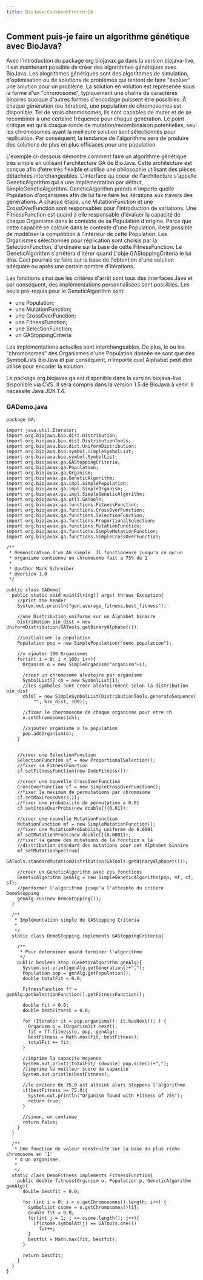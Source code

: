 ```yaml
---
title: BioJava:CookbookFrench:GA
---
```


Comment puis-je faire un algorithme génétique avec BioJava?
-----------------------------------------------------------

Avec l'introduction du package org.biojavax.ga dans la version
biojava-live, il est maintenant possible de créer des algorithmes
génétiques avec BioJava. Les alogrithmes génétiques sont des algorithmes
de simulation, d'optimisation ou de solutions de problèmes qui tentent
de faire "évoluer" une solution pour un problème. La solution en
volution est représenée sous la forme d'un "chromosome", typiquement une
chaîne de caractères binaires quoique d'autres formes d'encodage
puissent être possibles. À chaque génération (ou itération), une
population de chromosomes est disponible. Tel de vrais chromosomes, ils
sont capables de muter et de se recombiner à une certaine fréquence pour
chaque génération. Le point critique est qu'à chaque ronde de
mutation/recombinaison potentielles, seul les chromosomes ayant la
meilleure solution sont sélectionnés pour réplication. Par conséquent,
la tendance de l'algorithme sera de produire des solutions de plus en
plus efficaces pour une population.

L'exemple ci-dessous démontre comment faire un algorithme génétique très
simple en utilisant l'architecture GA de BioJava. Cette architecture est
conçue afin d'etre très flexible et utilise une philosophie utilisant
des pièces détachées interchangeables. L'interface au coeur de
l'architecture s'appelle GeneticAlgorithm qui a une implémentation par
défaut, SimpleGeneticAlgorithm. GeneticAlgorithm prends n'importe quelle
Population d'organismes afin de lui faire faire les itérations aux
travers des générations. À chaque étape, une MutationFunction et une
CrossOverFunction sont responsables pour l'introduction de variations.
Une FitnessFunction est quand à elle responsable d'évaluer la capacité
de chaque Organisme dans le contexte de sa Population d'origine. Parce
que cette capacité se calcule dans le contexte d'une Population, il est
possible de modéliser la compétition à l'intérieur de cette Population.
Les Organismes sélectionnés pour réplication sont choisis par la
SelectionFunction, d'ordinaire sur la base de cette FitnessFunction. Le
GeneticAlgorithm s'arrêtera d'itérer quand L'obje GAStoppingCriteria le
lui dira. Ceci pourrais se faire sur la base de l'obtention d'une
solution adéquate ou après une certain nombre d'itérations.

Les fonctions ainsi que les critères d'arrêt sont tous des interfaces
Jave et par conséquent, des implémentations personnalisées sont
possibles. Les seuls pré-requis pour le GeneticAlgorithm sont:

-   une Population;
-   une MutationFunction;
-   une CrossOverFunction;
-   une FitnessFunction;
-   une SelectionFunction;
-   un GAStoppingCriteria

Les implémentations actuelles sont interchangeables. De plus, le ou les
"chromosomes" des Organismes d'une Population donnée ne sont que des
SymbolLists BioJava et par conséquent, n'importe quel Alphabet peut être
utilisé pour encoder la solution.

Le package org.biojavax.ga est disponible dans la version biojava-live
disponible via CVS. Il sera compris dans la version 1.5 de BioJava à
venir. Il nécessite Java JDK 1.4.

### GADemo.java

    package GA;

    import java.util.Iterator;
    import org.biojava.bio.dist.Distribution;
    import org.biojava.bio.dist.DistributionTools;
    import org.biojava.bio.dist.UniformDistribution;
    import org.biojava.bio.symbol.SimpleSymbolList;
    import org.biojava.bio.symbol.SymbolList;
    import org.biojavax.ga.GAStoppingCriteria;
    import org.biojavax.ga.Population;
    import org.biojavax.ga.Organism;
    import org.biojavax.ga.GeneticAlgorithm;
    import org.biojavax.ga.impl.SimplePopulation;
    import org.biojavax.ga.impl.SimpleOrganism;
    import org.biojavax.ga.impl.SimpleGeneticAlgorithm;
    import org.biojavax.ga.util.GATools;
    import org.biojavax.ga.functions.FitnessFunction;
    import org.biojavax.ga.functions.CrossOverFunction;
    import org.biojavax.ga.functions.SelectionFunction;
    import org.biojavax.ga.functions.ProportionalSelection;
    import org.biojavax.ga.functions.MutationFunction;
    import org.biojavax.ga.functions.SimpleMutationFunction;
    import org.biojavax.ga.functions.SimpleCrossOverFunction;

    /**
     * Demonstration d'un AG simple. Il fonctionenre jusqu'a ce qu'un
     * organisme contienne un chromosome fait a 75% de 1
     *
     * @author Mark Schreiber
     * @version 1.0
     */

    public class GADemo{
      public static void main(String[] args) throws Exception{
        //print the header
        System.out.println("gen,average_fitness,best_fitness");

        //une Distribution uniforme sur un Alphabet binaire
        Distribution bin_dist = new UniformDistribution(GATools.getBinaryAlphabet());

        //initialiser la population
        Population pop = new SimplePopulation("demo population");

        //y ajouter 100 Organismes
        for(int i = 0; i < 100; i++){
          Organism o = new SimpleOrganism("organism"+i);

          /creer un chromosome aleatoire par organisme
          SymbolList[] ch = new SymbolList[1];
          //les symboles sont creer aléatoirement selon la distribution bin_dist
          ch[0] = new SimpleSymbolList(DistributionTools.generateSequence(
              "", bin_dist, 100));

          //fixer le choromosome de chaque organisme pour etre ch
          o.setChromosomes(ch);

          //ajouter organisme a la population
          pop.addOrganism(o);
        }


        //creer une SelectionFunction
        SelectionFunction sf = new ProportionalSelection();
        //fixer sa FitnessFunction
        sf.setFitnessFunction(new DemoFitness());

        //creer une nouvelle CrossOverFunction
        CrossOverFunction cf = new SimpleCrossOverFunction();
        //fixer le maximum de permutations par chromosome
        cf.setMaxCrossOvers(1);
        //fixer une probabilite de permutation a 0.01
        cf.setCrossOverProbs(new double[]{0.01});

        //creer une nouvelle MutationFunction
        MutationFunction mf = new SimpleMutationFunction();
        //fixer une MutationProbability uniforme de 0.0001
        mf.setMutationProbs(new double[]{0.0001});
        //fixer la gamme des mutations de la fonction a la 
        //distribution standard des mutations pour cet Alphabet binaire
        mf.setMutationSpectrum(
            GATools.standardMutationDistribution(GATools.getBinaryAlphabet()));

        //creer un GeneticAlgorithm avec ces fonctions
        GeneticAlgorithm genAlg = new SimpleGeneticAlgorithm(pop, mf, cf, sf);
        //performer l'algorithme jusqu'a l'atteinte du critere DemoStopping
        genAlg.run(new DemoStopping());
      }

      /**
       * Implémentation simple de GAStopping Criteria
       *
       */
      static class DemoStopping implements GAStoppingCriteria{

        /**
         * Pour determiner quand terminer l'algorithme
         */
        public boolean stop (GeneticAlgorithm genAlg){
          System.out.print(genAlg.getGeneration()+",");
          Population pop = genAlg.getPopulation();
          double totalFit = 0.0;

          FitnessFunction ff = genAlg.getSelectionFunction().getFitnessFunction();

          double fit = 0.0;
          double bestFitness = 0.0;

          for (Iterator it = pop.organisms(); it.hasNext(); ) {
            Organism o = (Organism)it.next();
            fit = ff.fitness(o, pop, genAlg);
            bestFitness = Math.max(fit, bestFitness);
            totalFit += fit;
          }

          //imprime la capacite moyenne
          System.out.print((totalFit/ (double) pop.size())+",");
          //imprime le meilleur score de capacite
          System.out.println(bestFitness);

          //le critere de 75.0 est atteint alors stoppons l'algorithme
          if(bestFitness >= 75.0){
            System.out.println("Organism found with Fitness of 75%");
            return true;
          }

          //sinon, on continue
          return false;
        }
      }

      /**
       * Une fonction de valeur construite sur la base du plus riche chromosome en '1'
       * d'un organisme.
       *
       */
      static class DemoFitness implements FitnessFunction{
        public double fitness(Organism o, Population p, GeneticAlgorithm genAlg){
          double bestfit = 0.0;

          for (int i = 0; i < o.getChromosomes().length; i++) {
            SymbolList csome = o.getChromosomes()[i];
            double fit = 0.0;
            for(int j = 1; j <= csome.length(); j++){
              if(csome.symbolAt(j) == GATools.one())
                fit++;
            }
            bestfit = Math.max(fit, bestfit);
          }

          return bestfit;
        }
      }
    }
